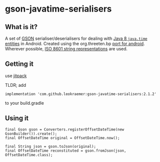 # gson-javatime-serialisers

## What is it?

A set of [GSON][1] serialiser/deserialisers for dealing with [Java 8 `java.time` entities][2] in Android. 
Created using the org.threeten.bp [port for android][5].  
Wherever possible, [ISO 8601 string representations](http://en.wikipedia.org/wiki/ISO_8601) are used.


## Getting it

use [jitpack][4]

TLDR;
add 
````
implementation 'com.github.leokraemer:gson-javatime-serialisers:2.1.2'
````
to your build.gradle

## Using it

````
final Gson gson = Converters.registerOffsetDateTime(new GsonBuilder()).create();
final OffsetDateTime original = OffsetDateTime.now();

final String json = gson.toJson(original);
final OffsetDateTime reconstituted = gson.fromJson(json, OffsetDateTime.class);
````


[1]: https://code.google.com/p/google-gson/
[2]: http://docs.oracle.com/javase/8/docs/api/java/time/package-summary.html
[3]: https://github.com/spencerwi/hamcrest-jdk8-time
[4]: https://jitpack.io/#leokraemer/gson-javatime-serialisers/2.1.2
[5]: https://github.com/JakeWharton/ThreeTenABP
